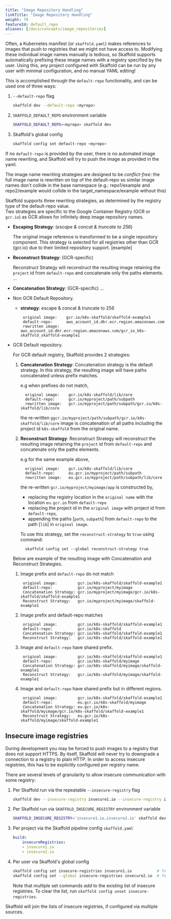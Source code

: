 ```yaml
---
title: "Image Repository Handling"
linkTitle: "Image Repository Handling"
weight: 70
featureId: default_repo
aliases: [/docs/concepts/image_repositories]
---
```


Often, a Kubernetes manifest (or `skaffold.yaml`) makes references to images that push to
registries that we might not have access to. Modifying these individual image names manually
is tedious, so Skaffold supports automatically prefixing these image names with a registry
specified by the user. Using this, any project configured with Skaffold can be run by any user
with minimal configuration, and no manual YAML editing!

This is accomplished through the `default-repo` functionality, and can be used one of three ways:

1. `--default-repo` flag

    ```bash
    skaffold dev --default-repo <myrepo>
    ```

1. `SKAFFOLD_DEFAULT_REPO` environment variable

    ```bash
    SKAFFOLD_DEFAULT_REPO=<myrepo> skaffold dev
    ```

1. Skaffold's global config

    ```bash
    skaffold config set default-repo <myrepo>
    ```

If no `default-repo` is provided by the user, there is no automated image name rewriting, and Skaffold will
try to push the image as provided in the yaml.

The image name rewriting strategies are designed to be *conflict-free*:
the full image name is rewritten on top of the default-repo so similar image names don't collide in the base namespace (e.g.: repo1/example and repo2/example would collide in the target_namespace/example without this)

Skaffold supports three rewriting strategies, as determined by the registry type of the default-repo value.  
Two strategies are specific to the Google Container Registry (GCR or `gcr.io`) as  GCR allows for infinitely deep image repository names.

* **Escaping Strategy**: (_escape & concat & truncate to 256_)

   The original image reference is transformed to be a single repository component.
   This strategy is selected for all registries other than GCR (gcr.io) due to their limited repository support.
   [example]
  
*  **Reconstruct Strategy**: (GCR-specific)

   Reconstruct Strategy will reconstruct the resulting image retaining the `project` id from `default-repo` and concatenate only the paths elements.
   ...
   
* **Concatenation Strategy**: (GCR-specific)
   ...

* Non GCR Default Repository.
  * **strategy**: 		escape & concat & truncate to 256

    ```
     original image: 	gcr.io/k8s-skaffold/skaffold-example1
     default-repo:      aws_account_id.dkr.ecr.region.amazonaws.com
     rewritten image:   aws_account_id.dkr.ecr.region.amazonaws.com/gcr_io_k8s-skaffold_skaffold-example1
    ```

* GCR Default repository.

  For GCR default registry, Skaffold provides 2 strategies:
  1. **Concatenation Strategy**: Concatenation strategy is the default strategy. In this strategy, the resulting image will have paths concatenated unless prefix matches.

     e.g when prefixes do not match,
     ```
       original image:    gcr.io/k8s-skaffold/lib/core
       default-repo:      gcr.io/myproject/path/subpath
       rewritten image:   gcr.io/myproject/path/subpath/gcr.io/k8s-skaffold/lib/core
     ```
     the re-written `ggcr.io/myproject/path/subpath/gcr.io/k8s-skaffold/lib/core` image is concatenation of all paths including the project id `k8s-skaffold` from the original name.
  2. **Reconstruct Strategy**: Reconstruct Strategy will reconstruct the resulting image retaining the `project` id from `default-repo` and concatenate only the paths elements.

     e.g for the same example above,
     ```
       original image:    gcr.io/k8s-skaffold/lib/core
       default-repo:      eu.gcr.io/myproject/path/subpath
       rewritten image:   eu.gcr.io/myproject/path/subpath/lib/core
     ```
     the re-written `gcr.io/myproject/myimage/app` is constructed by,
      * replacing the registry location in the `original name` with the location `eu.gcr.io` from `default-repo`
      * replacing the project id in the `original image` with project id from `default-repo`,
      * appending the paths [`path`, `subpath`] from `default-repo` to the path [`lib`] in `original image`.

     To use this strategy, set the `reconstruct-strategy` to `true` using command:
     ```
       skaffold config set --global reconstruct-strategy true
     ```

  Below are example of the resulting image with Concatenation and Reconstruct Strategies.
  1. Image prefix and `default-repo` do not match
     ```
      original image:         gcr.io/k8s-skaffold/skaffold-example1
      default-repo:           gcr.io/myproject/myimage
      Concatenation Strategy: gcr.io/myproject/myimage/gcr.io/k8s-skaffold/skaffold-example1
      Reconstruct Strategy:   gcr.io/myproject/myimage/skaffold-example1
     ```
  2. Image prefix and default-repo matches
     ```
      original image:         gcr.io/k8s-skaffold/skaffold-example1
      default-repo:           gcr.io/k8s-skaffold
      Concatenation Strategy: gcr.io/k8s-skaffold/skaffold-example1
      Reconstruct Strategy:   gcr.io/k8s-skaffold/skaffold-example1
     ```
  3. Image and `default-repo` have shared prefix.
     ```
      original image:         gcr.io/k8s-skaffold/skaffold-example1
      default-repo:           gcr.io/k8s-skaffold/myimage
      Concatenation Strategy: gcr.io/k8s-skaffold/myimage/skaffold-example1
      Reconstruct Strategy:   gcr.io/k8s-skaffold/myimage/skaffold-example1
     ```
  4. Image and `default-repo` have shared prefix but in different regions.
     ```
      original image:         gcr.io/k8s-skaffold/skaffold-example1
      default-repo:           eu.gcr.io/k8s-skaffold/myimage
      Concatenation Strategy: eu.gcr.io/k8s-skaffold/myimage/gcr.io/k8s-skaffold/skaffold-example1
      Reconstruct Strategy:   eu.gcr.io/k8s-skaffold/myimage/skaffold-example1
     ```


## Insecure image registries

During development you may be forced to push images to a registry that does not support HTTPS.
By itself, Skaffold will never try to downgrade a connection to a registry to plain HTTP.
In order to access insecure registries, this has to be explicitly configured per registry name.

There are several levels of granularity to allow insecure communication with some registry:

1. Per Skaffold run via the repeatable `--insecure-registry` flag

    ```bash
    skaffold dev --insecure-registry insecure1.io --insecure-registry insecure2.io
    ```
    
1. Per Skaffold run via `SKAFFOLD_INSECURE_REGISTRY` environment variable

    ```bash
    SKAFFOLD_INSECURE_REGISTRY='insecure1.io,insecure2.io' skaffold dev
    ```
    
1. Per project via the Skaffold pipeline config `skaffold.yaml`
    
    ```yaml
    build:
        insecureRegistries:
        - insecure1.io
        - insecure2.io
    ```

1. Per user via Skaffold's global config

    ```bash
    skaffold config set insecure-registries insecure1.io           # for the current kube-context
    skaffold config set --global insecure-registries insecure2.io  # for any kube-context
    ```
    
    Note that multiple set commands _add_ to the existing list of insecure registries.
    To clear the list, run `skaffold config unset insecure-registries`.
    
Skaffold will join the lists of insecure registries, if configured via multiple sources.
